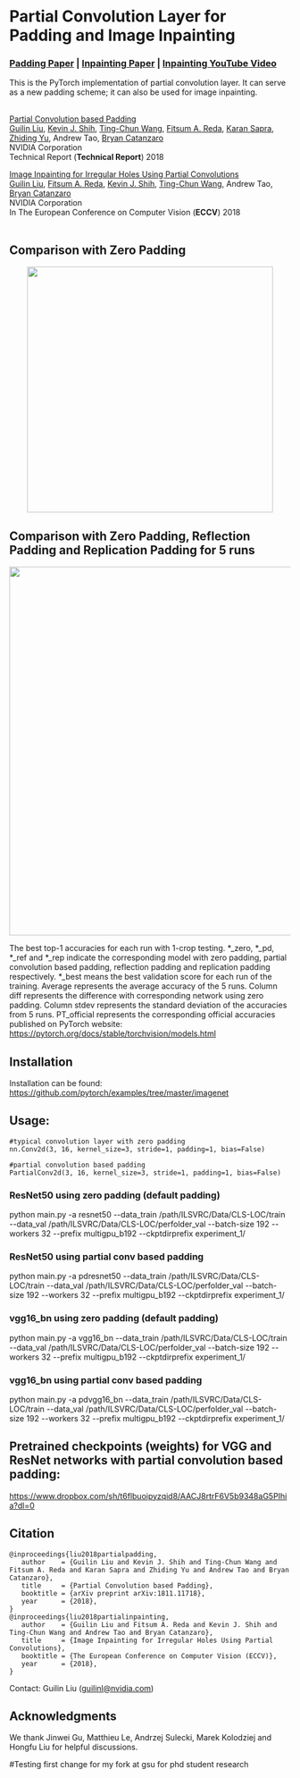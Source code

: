 
# Partial Convolution Layer for Padding and Image Inpainting
### [Padding Paper](https://arxiv.org/pdf/1811.11718.pdf) | [Inpainting Paper](https://arxiv.org/abs/1804.07723) | [Inpainting YouTube Video](https://www.youtube.com/watch?v=gg0F5JjKmhA)

This is the PyTorch implementation of partial convolution layer. It can serve as a new padding scheme; it can also be used for image inpainting. <br><br>


[Partial Convolution based Padding](https://arxiv.org/pdf/1811.11718.pdf) <br>
[Guilin Liu](https://liuguilin1225.github.io/), [Kevin J. Shih](http://web.engr.illinois.edu/~kjshih2/), [Ting-Chun Wang](https://tcwang0509.github.io/), [Fitsum A. Reda](https://scholar.google.com/citations?user=quZ_qLYAAAAJ&hl=en), [Karan Sapra](http://cecas.clemson.edu/~ksapra/), [Zhiding Yu](https://chrisding.github.io/), Andrew Tao, [Bryan Catanzaro](http://catanzaro.name/) <br>
NVIDIA Corporation <br>
Technical Report (**Technical Report**) 2018


[Image Inpainting for Irregular Holes Using Partial Convolutions](https://arxiv.org/abs/1804.07723) <br>
[Guilin Liu](https://liuguilin1225.github.io/), [Fitsum A. Reda](https://scholar.google.com/citations?user=quZ_qLYAAAAJ&hl=en), [Kevin J. Shih](http://web.engr.illinois.edu/~kjshih2/), [Ting-Chun Wang](https://tcwang0509.github.io/), Andrew Tao, [Bryan Catanzaro](http://ctnzr.io/) <br>
NVIDIA Corporation <br>
In The European Conference on Computer Vision (**ECCV**) 2018  <br> <br>



## Comparison with Zero Padding
<p align='center'>  
  <img src='imgs/compare_with_zero_padding_bar.png' width='440'/>
</p>

## Comparison with Zero Padding, Reflection Padding and Replication Padding for 5 runs
<p align='center'>  
  <img src='imgs/compare_all_padding.png' width='660'/>
<!--   <img src='imgs/compare_zero_padding_table.png' width='660'/> -->
</p>

The best top-1 accuracies for each run with 1-crop testing. \*\_zero, \*\_pd, \*\_ref and \*\_rep indicate the corresponding model with zero padding, partial convolution based padding, reflection padding and replication padding respectively. \*\_best means the best validation score for each run of the training. Average represents the average accuracy of the 5 runs. Column diff represents the difference with corresponding network using zero padding. Column stdev represents the standard deviation of the accuracies from 5 runs. PT\_official represents the corresponding official accuracies published on PyTorch website: https://pytorch.org/docs/stable/torchvision/models.html


## Installation
Installation can be found: https://github.com/pytorch/examples/tree/master/imagenet


## Usage:

```
#typical convolution layer with zero padding
nn.Conv2d(3, 16, kernel_size=3, stride=1, padding=1, bias=False)

#partial convolution based padding
PartialConv2d(3, 16, kernel_size=3, stride=1, padding=1, bias=False)
```

### ResNet50 using zero padding (default padding)
python main.py -a resnet50 --data_train /path/ILSVRC/Data/CLS-LOC/train --data_val /path/ILSVRC/Data/CLS-LOC/perfolder_val --batch-size 192 --workers 32 --prefix multigpu_b192 --ckptdirprefix experiment_1/

### ResNet50 using partial conv based padding
python main.py -a pdresnet50 --data_train /path/ILSVRC/Data/CLS-LOC/train --data_val /path/ILSVRC/Data/CLS-LOC/perfolder_val --batch-size 192 --workers 32 --prefix multigpu_b192 --ckptdirprefix experiment_1/

### vgg16_bn using zero padding (default padding)
python main.py -a vgg16_bn --data_train /path/ILSVRC/Data/CLS-LOC/train --data_val /path/ILSVRC/Data/CLS-LOC/perfolder_val --batch-size 192 --workers 32 --prefix multigpu_b192 --ckptdirprefix experiment_1/

### vgg16_bn using partial conv based padding
python main.py -a pdvgg16_bn --data_train /path/ILSVRC/Data/CLS-LOC/train --data_val /path/ILSVRC/Data/CLS-LOC/perfolder_val --batch-size 192 --workers 32 --prefix multigpu_b192 --ckptdirprefix experiment_1/

## Pretrained checkpoints (weights) for VGG and ResNet networks with partial convolution based padding:
https://www.dropbox.com/sh/t6flbuoipyzqid8/AACJ8rtrF6V5b9348aG5PIhia?dl=0



## Citation
```
@inproceedings{liu2018partialpadding,
   author    = {Guilin Liu and Kevin J. Shih and Ting-Chun Wang and Fitsum A. Reda and Karan Sapra and Zhiding Yu and Andrew Tao and Bryan Catanzaro},
   title     = {Partial Convolution based Padding},
   booktitle = {arXiv preprint arXiv:1811.11718},   
   year      = {2018},
}
@inproceedings{liu2018partialinpainting,
   author    = {Guilin Liu and Fitsum A. Reda and Kevin J. Shih and Ting-Chun Wang and Andrew Tao and Bryan Catanzaro},
   title     = {Image Inpainting for Irregular Holes Using Partial Convolutions},
   booktitle = {The European Conference on Computer Vision (ECCV)},   
   year      = {2018},
}
```

Contact: Guilin Liu (guilinl@nvidia.com)

## Acknowledgments
We thank Jinwei Gu, Matthieu Le, Andrzej Sulecki, Marek Kolodziej and Hongfu Liu for helpful discussions.

#Testing first change for my fork at gsu for phd student research